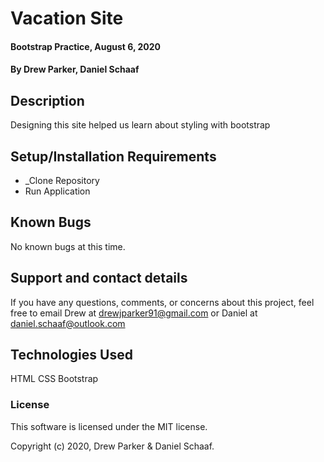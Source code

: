 # Vacation Site

#### Bootstrap Practice, August 6, 2020

#### By Drew Parker, Daniel Schaaf

## Description

Designing this site helped us learn about styling with bootstrap

## Setup/Installation Requirements

* _Clone Repository
* Run Application

## Known Bugs

No known bugs at this time.

## Support and contact details

If you have any questions, comments, or concerns about this project, feel free to email Drew at drewjparker91@gmail.com or Daniel at daniel.schaaf@outlook.com

## Technologies Used

HTML
CSS
Bootstrap

### License

This software is licensed under the MIT license.

Copyright (c) 2020, Drew Parker & Daniel Schaaf.